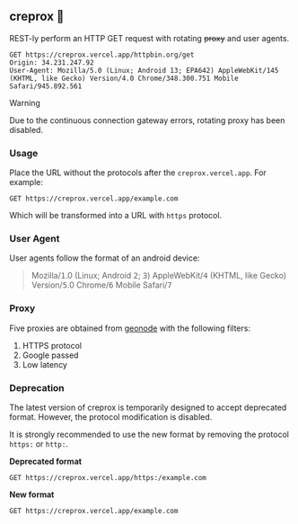 ## creprox :ninja:
REST-ly perform an HTTP GET request with rotating ~~proxy~~ and user agents.

```http
GET https://creprox.vercel.app/httpbin.org/get
Origin: 34.231.247.92
User-Agent: Mozilla/5.0 (Linux; Android 13; EPA642) AppleWebKit/145 (KHTML, like Gecko) Version/4.0 Chrome/348.300.751 Mobile Safari/945.892.561
```

> [!WARNING]
> Due to the continuous connection gateway errors, rotating proxy has been disabled.

### Usage

Place the URL without the protocols after the `creprox.vercel.app`. For example:

```http
GET https://creprox.vercel.app/example.com
```

Which will be transformed into a URL with `https` protocol.

### User Agent

User agents follow the format of an android device:

> Mozilla/<kbd>1</kbd>.0 (Linux; Android <kbd>2</kbd>; <kbd>3</kbd>) AppleWebKit/<kbd>4</kbd> (KHTML, like Gecko) Version/<kbd>5</kbd>.0 Chrome/<kbd>6</kbd> Mobile Safari/<kbd>7</kbd>

### Proxy

Five proxies are obtained from [geonode](https://geonode.com/free-proxy-list) with the following filters:

1. HTTPS protocol
2. Google passed
3. Low latency

### Deprecation

The latest version of creprox is temporarily designed to accept deprecated format. However, the protocol modification is disabled.

It is strongly recommended to use the new format by removing the protocol `https:` or `http:`.

**Deprecated format**
```http
GET https://creprox.vercel.app/https:/example.com
```

**New format**
```http
GET https://creprox.vercel.app/example.com
```
